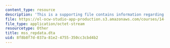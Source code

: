 ```yaml
---
content_type: resource
description: 'This is a supporting file contains information regarding Dataset: mss_repdata.dta.'
file: https://ol-ocw-studio-app-production.s3.amazonaws.com/courses/14-75-political-economy-and-economic-development-fall-2012/8f8b8f7d037a81e24755350cc3cbd4b2_mss_repdata.dta
file_type: application/octet-stream
resourcetype: Other
title: mss_repdata.dta
uid: 8f8b8f7d-037a-81e2-4755-350cc3cbd4b2
---
```

